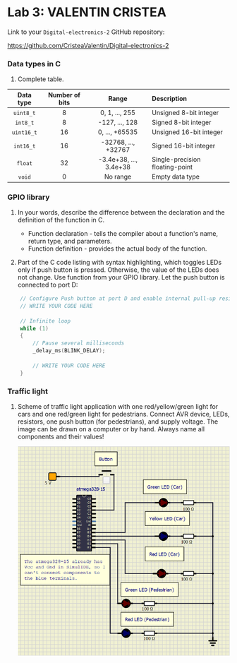 # Lab 3: VALENTIN CRISTEA

Link to your `Digital-electronics-2` GitHub repository:

   https://github.com/CristeaValentin/Digital-electronics-2


### Data types in C

1. Complete table.

| **Data type** | **Number of bits** | **Range** | **Description** |
| :-: | :-: | :-: | :-- | 
| `uint8_t`  | 8 | 0, 1, ..., 255 | Unsigned 8-bit integer |
| `int8_t`   | 8 | -127, ..., 128 | Signed 8-bit integer |
| `uint16_t` | 16 | 0, ..., +65535 | Unsigned 16-bit integer |
| `int16_t`  | 16 | -32768, ..., +32767 | Signed 16-bit integer |
| `float`    | 32 | -3.4e+38, ..., 3.4e+38 | Single-precision floating-point |
| `void`     | 0 | No range | Empty data type |


### GPIO library

1. In your words, describe the difference between the declaration and the definition of the function in C.
   * Function declaration - tells the compiler about a function's name, return type, and parameters.
   * Function definition - provides the actual body of the function.

2. Part of the C code listing with syntax highlighting, which toggles LEDs only if push button is pressed. Otherwise, the value of the LEDs does not change. Use function from your GPIO library. Let the push button is connected to port D:

```c
    // Configure Push button at port D and enable internal pull-up resistor
    // WRITE YOUR CODE HERE

    // Infinite loop
    while (1)
    {
        // Pause several milliseconds
        _delay_ms(BLINK_DELAY);

        // WRITE YOUR CODE HERE
    }
```


### Traffic light

1. Scheme of traffic light application with one red/yellow/green light for cars and one red/green light for pedestrians. Connect AVR device, LEDs, resistors, one push button (for pedestrians), and supply voltage. The image can be drawn on a computer or by hand. Always name all components and their values!

   ![your figure](picturelab3.png)
